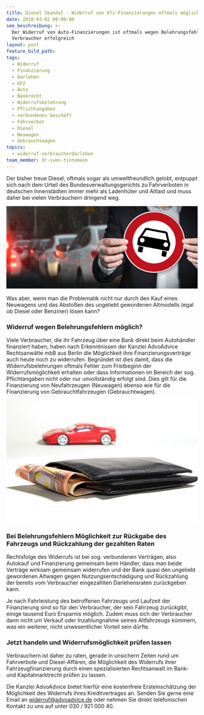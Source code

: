 ```yaml
---
title: Diesel Skandal - Widerruf von Kfz-Finanzierungen oftmals möglich
date: 2018-03-02 00:00:00
seo_beschreibung: >-
  Der Widerruf von Auto-Finanzierungen ist oftmals wegen Belehrungsfehlern für
  Verbraucher erfolgreich
layout: post
feature_bild_path:
tags:
  - Widerruf
  - Finanzierung
  - Darlehen
  - KFZ
  - Auto
  - Bankrecht
  - Widerrufsbelehrung
  - Pflichtangaben
  - verbundenes Geschäft
  - Fahrverbot
  - Diesel
  - Neuwagen
  - Gebrauchtwagen
topics:
  - widerruf-verbraucherdarlehen
team_member: dr-sven-tintemann
---
```


Der bisher treue Diesel, oftmals sogar als umweltfreundlich gelobt, entpuppt sich nach dem Urteil des Bundesverwaltungsgerichts zu Fahrverboten in deutschen Innenst&auml;dten immer mehr als Ladenh&uuml;ter und Altlast und muss daher bei vielen Verbrauchern dringend weg.

![](/uploads/versions/auto-2679743-640---x----640-276x---.jpg)

Was aber, wenn man die Problematik nicht nur durch den Kauf eines Neuwagens und das Absto&szlig;en des ungeliebt gewordenen Altmodells (egal ob Diesel oder Benziner) l&ouml;sen kann?

### Widerruf wegen Belehrungsfehlern m&ouml;glich?

Viele Verbraucher, die ihr Fahrzeug &uuml;ber eine Bank direkt beim Autoh&auml;ndler finanziert haben, haben nach Erkenntnissen der Kanzlei AdvoAdvice Rechtsanw&auml;lte mbB aus Berlin die M&ouml;glichkeit ihre Finanzierungsvertr&auml;ge auch heute noch zu widerrufen. Begr&uuml;ndet ist dies damit, dass die Widerrufsbelehrungen oftmals Fehler zum Fristbeginn der Widerrufsm&ouml;glichkeit erhalten oder dass Informationen im Bereich der sog. Pflichtangaben nicht oder nur unvollst&auml;ndig erfolgt sind. Dies gilt f&uuml;r die Finanzierung von Neufahrzeugen (Neuwagen) ebenso wie f&uuml;r die Finanzierung von Gebrauchtfahrzeugen (Gebrauchtwagen).![](/uploads/versions/auto-financing-2157347-640---x----640-426x---.jpg)

### Bei Belehrungsfehlern M&ouml;glichkeit zur R&uuml;ckgabe des Fahrzeugs und R&uuml;ckzahlung der gezahlten Raten

Rechtsfolge des Widerrufs ist bei sog. verbundenen Vertr&auml;gen, also Autokauf und Finanzierung gemeinsam beim H&auml;ndler, dass man beide Vertr&auml;ge wirksam gemeinsam widerrufen und der Bank quasi den ungeliebt gewordenen Altwagen gegen Nutzungsentsch&auml;digung und R&uuml;ckzahlung der bereits vom Verbraucher eingezahlten Darlehensraten zur&uuml;ckgeben kann.

Je nach Fahrleistung des betroffenen Fahrzeugs und Laufzeit der Finanzierung sind so f&uuml;r den Verbraucher, der sein Fahrzeug zur&uuml;ckgibt, einige tausend Euro Ersparnis m&ouml;glich. Zudem muss sich der Verbraucher dann nicht um Verkauf oder Inzahlungnahme seines Altfahrzeugs k&uuml;mmern, was ein weiterer, nicht unwesentlicher Vorteil sein d&uuml;rfte.

### Jetzt handeln und Widerrufsm&ouml;glichkeit pr&uuml;fen lassen

Verbrauchern ist daher zu raten, gerade in unsichern Zeiten rund um Fahrverbote und Diesel-Aff&auml;ren, die M&ouml;glichkeit des Widerrufs ihrer Fahrzeugfinanzierung durch einen spezialisierten Rechtsanwalt im Bank- und Kapitalmarktrecht pr&uuml;fen zu lassen.

Die Kanzlei AdvoAdvice bietet hierf&uuml;r eine kostenfreie Ersteinsch&auml;tzung der M&ouml;glichkeit des Widerrufs ihres Kreditvertrages an. Senden Sie gerne eine Email an widerruf@advoadvice.de oder nehmen Sie direkt telefonischen Kontakt zu uns auf unter 030 / 921 000 40.

&nbsp;